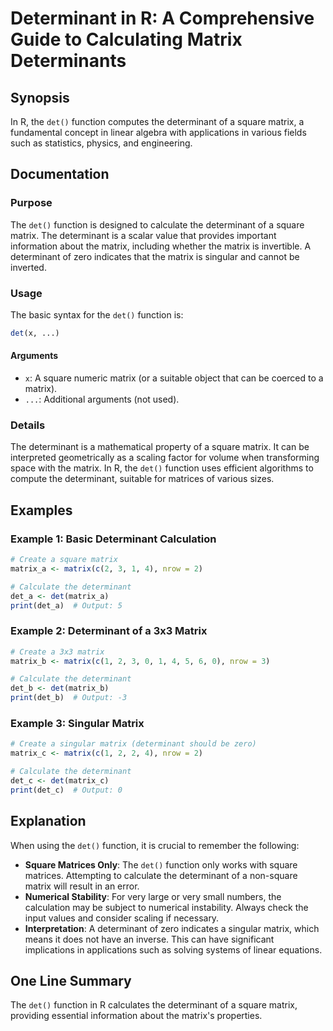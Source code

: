 <!--
Meta Description: # Determinant in R: A Comprehensive Guide to Calculating Matrix Determinants ## Synopsis In R, the `det()` function computes the determinant of a squa...
Meta Keywords: matrix, determinant, det, square, function
-->

# Determinant in R: A Comprehensive Guide to Calculating Matrix Determinants

## Synopsis
In R, the `det()` function computes the determinant of a square matrix, a fundamental concept in linear algebra with applications in various fields such as statistics, physics, and engineering.

## Documentation
### Purpose
The `det()` function is designed to calculate the determinant of a square matrix. The determinant is a scalar value that provides important information about the matrix, including whether the matrix is invertible. A determinant of zero indicates that the matrix is singular and cannot be inverted.

### Usage
The basic syntax for the `det()` function is:

```R
det(x, ...)
```

#### Arguments
- `x`: A square numeric matrix (or a suitable object that can be coerced to a matrix).
- `...`: Additional arguments (not used).

### Details
The determinant is a mathematical property of a square matrix. It can be interpreted geometrically as a scaling factor for volume when transforming space with the matrix. In R, the `det()` function uses efficient algorithms to compute the determinant, suitable for matrices of various sizes.

## Examples
### Example 1: Basic Determinant Calculation
```R
# Create a square matrix
matrix_a <- matrix(c(2, 3, 1, 4), nrow = 2)

# Calculate the determinant
det_a <- det(matrix_a)
print(det_a)  # Output: 5
```

### Example 2: Determinant of a 3x3 Matrix
```R
# Create a 3x3 matrix
matrix_b <- matrix(c(1, 2, 3, 0, 1, 4, 5, 6, 0), nrow = 3)

# Calculate the determinant
det_b <- det(matrix_b)
print(det_b)  # Output: -3
```

### Example 3: Singular Matrix
```R
# Create a singular matrix (determinant should be zero)
matrix_c <- matrix(c(1, 2, 2, 4), nrow = 2)

# Calculate the determinant
det_c <- det(matrix_c)
print(det_c)  # Output: 0
```

## Explanation
When using the `det()` function, it is crucial to remember the following:
- **Square Matrices Only**: The `det()` function only works with square matrices. Attempting to calculate the determinant of a non-square matrix will result in an error.
- **Numerical Stability**: For very large or very small numbers, the calculation may be subject to numerical instability. Always check the input values and consider scaling if necessary.
- **Interpretation**: A determinant of zero indicates a singular matrix, which means it does not have an inverse. This can have significant implications in applications such as solving systems of linear equations.

## One Line Summary
The `det()` function in R calculates the determinant of a square matrix, providing essential information about the matrix's properties.
